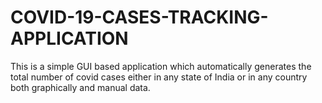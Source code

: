 # COVID-19-CASES-TRACKING-APPLICATION
This is a simple GUI based application which automatically generates the total number of covid cases either in any state of India or in any country both graphically and manual data.
